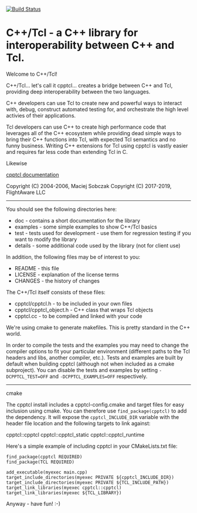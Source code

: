 [![Build Status](https://travis-ci.org/flightaware/cpptcl.svg?branch=master)](https://travis-ci.org/flightaware/cpptcl)

C++/Tcl - a C++ library for interoperability between C++ and Tcl.
========

Welcome to C++/Tcl!

C++/Tcl... let's call it cpptcl... creates a bridge between C++ and Tcl, providing deep interoperability between the two languages.

C++ developers can use Tcl to create new and powerful ways to interact with, debug, construct automated testing for, and orchestrate the high level activies of their applications.

Tcl developers can use C++ to create high performance code that leverages all of the C++ ecosystem while providing dead simple ways to bring their C++ functions into Tcl, with expected Tcl semantics and no funny business. Writing C++ extensions for Tcl using cpptcl is vastly easier and requires far less code than extending Tcl in C.

Likewise 

[cpptcl documentation](https://github.com/flightaware/cpptcl/tree/master/doc)

Copyright (C) 2004-2006, Maciej Sobczak
Copyright (C) 2017-2019, FlightAware LLC

---

You should see the following directories here:

- doc      - contains a short documentation for the library
- examples - some simple examples to show C++/Tcl basics
- test     - tests used for development - use them for regression testing
             if you want to modify the library
- details  - some additional code used by the library (not for client use)

In addition, the following files may be of interest to you:

- README   - this file
- LICENSE  - explanation of the license terms
- CHANGES  - the history of changes


The C++/Tcl itself consists of these files:
- cpptcl/cpptcl.h - to be included in your own files
- cpptcl/cpptcl_object.h - C++ class that wraps Tcl objects
- cpptcl.cc - to be compiled and linked with your code

We're using cmake to generate makefiles.  This is pretty standard in the C++ world.

In order to compile the tests and the examples you may need to change the compiler options to fit your particular environment (different paths to the Tcl headers and libs, another compiler, etc.).  Tests and examples are built by default when building cpptcl (although not when included as a cmake subproject).  You can disable the tests and examples by setting `-DCPPTCL_TEST=OFF` and `-DCPPTCL_EXAMPLES=OFF` respectively.

---

cmake

The cpptcl install includes a cpptcl-config.cmake and target files for easy inclusion using cmake.  You can therefore use `find_package(cpptcl)` to add the dependency.  It will expose the `cpptcl_INCLUDE_DIR` variable with the header file location and the following targets to link against:

cpptcl::cpptcl
cpptcl::cpptcl_static
cpptcl::cpptcl_runtime

Here's a simple example of including cpptcl in your CMakeLists.txt file:

```
find_package(cpptcl REQUIRED)
find_package(TCL REQUIRED)

add_executable(myexec main.cpp)
target_include_directories(myexec PRIVATE ${cpptcl_INCLUDE_DIR})
target_include_directories(myexec PRIVATE ${TCL_INCLUDE_PATH})
target_link_libraries(myexec cpptcl::cpptcl)
target_link_libraries(myexec ${TCL_LIBRARY})
```

Anyway - have fun! :-)
